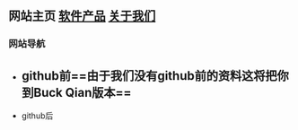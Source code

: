 ## **网站主页** **[软件产品](products.md)** **[关于我们](about_us.md)** 

### 网站导航
- github前==由于我们没有github前的资料这将把你到Buck Qian版本==
  - 
- github后
